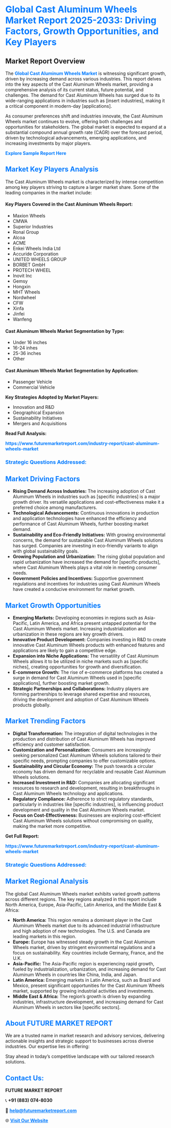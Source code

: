 <h1 style="color: #007BFF;">Global Cast Aluminum Wheels Market Report 2025-2033: Driving Factors, Growth Opportunities, and Key Players</h1>

<section id="overview">
<h2>Market Report Overview</h2>
<p>The <a href="https://www.futuremarketreport.com/industry-report/cast-aluminum-wheels-market" style="color: #007BFF; text-decoration: none;"><strong>Global Cast Aluminum Wheels Market</strong></a> is witnessing significant growth, driven by increasing demand across various industries. This report delves into the key aspects of the Cast Aluminum Wheels market, providing a comprehensive analysis of its current status, future potential, and challenges. The demand for Cast Aluminum Wheels has surged due to its wide-ranging applications in industries such as [insert industries], making it a critical component in modern-day [applications].</p>
<p>As consumer preferences shift and industries innovate, the Cast Aluminum Wheels market continues to evolve, offering both challenges and opportunities for stakeholders. The global market is expected to expand at a substantial compound annual growth rate (CAGR) over the forecast period, driven by technological advancements, emerging applications, and increasing investments by major players.</p>
</section>

<section id="overview">
<p><a href="https://www.futuremarketreport.com/request-sample/reportId=58093" style="color: #007BFF; text-decoration: none;"><strong>Explore Sample Report Here</strong></a></p>
</section>

<section id="key-players">
<h2 style="color: #007BFF;">Market Key Players Analysis</h2>
<p>The Cast Aluminum Wheels market is characterized by intense competition among key players striving to capture a larger market share. Some of the leading companies in the market include:</p>
<h4>Key Players Covered in the Cast Aluminum Wheels Report:</h4>
<ul><li>Maxion Wheels</li><li>CMWA</li><li>Superior Industries</li><li>Ronal Group</li><li>Alcoa</li><li>ACME</li><li>Enkei Wheels India Ltd</li><li>Accuride Corporation</li><li>UNITED WHEELS GROUP</li><li>BORBET GmbH</li><li>PROTECH WHEEL</li><li>Inovit Inc</li><li>Gemsy</li><li>Hongxin</li><li>MHT Wheels</li><li>Nordwheel</li><li>CFW</li><li>Xinfa</li><li>Jinfei</li><li>Wanfeng</li></ul>
<h4>Cast Aluminum Wheels Market Segmentation by Type:</h4>
<ul><li>Under 16 inches</li><li>16-24 inhes</li><li>25-36 inches</li><li>Other</li></ul>

<h4>Cast Aluminum Wheels Market Segmentation by Application:</h4>
<ul><li>Passenger Vehicle</li><li>Commercial Vehicle</li></ul>
<p><strong>Key Strategies Adopted by Market Players:</strong></p>
<ul>
<li>Innovation and R&D</li>
<li>Geographical Expansion</li>
<li>Sustainability Initiatives</li>
<li>Mergers and Acquisitions</li>
</ul>
</section>

<section>
<p><strong>Read Full Analysis: </strong></p><a href="https://www.futuremarketreport.com/industry-report/cast-aluminum-wheels-market" style="color: #007BFF; text-decoration: none;"><strong>https://www.futuremarketreport.com/industry-report/cast-aluminum-wheels-market</strong></a>
<h3 style="color: #007BFF;">Strategic Questions Addressed:</h3>
</section>

<section id="driving-factors">
<h2 style="color: #007BFF;">Market Driving Factors</h2>
<ul>
<li><strong>Rising Demand Across Industries:</strong> The increasing adoption of Cast Aluminum Wheels in industries such as [specific industries] is a major growth driver. Its versatile applications and cost-effectiveness make it a preferred choice among manufacturers.</li>
<li><strong>Technological Advancements:</strong> Continuous innovations in production and application technologies have enhanced the efficiency and performance of Cast Aluminum Wheels, further boosting market demand.</li>
<li><strong>Sustainability and Eco-Friendly Initiatives:</strong> With growing environmental concerns, the demand for sustainable Cast Aluminum Wheels solutions has surged. Companies are investing in eco-friendly variants to align with global sustainability goals.</li>
<li><strong>Growing Population and Urbanization:</strong> The rising global population and rapid urbanization have increased the demand for [specific products], where Cast Aluminum Wheels plays a vital role in meeting consumer needs.</li>
<li><strong>Government Policies and Incentives:</strong> Supportive government regulations and incentives for industries using Cast Aluminum Wheels have created a conducive environment for market growth.</li>
</ul>
</section>

<section id="growth-opportunities">
<h2 style="color: #007BFF;">Market Growth Opportunities</h2>
<ul>
<li><strong>Emerging Markets:</strong> Developing economies in regions such as Asia-Pacific, Latin America, and Africa present untapped potential for the Cast Aluminum Wheels market. Increasing industrialization and urbanization in these regions are key growth drivers.</li>
<li><strong>Innovative Product Development:</strong> Companies investing in R&D to create innovative Cast Aluminum Wheels products with enhanced features and applications are likely to gain a competitive edge.</li>
<li><strong>Expansion into Niche Applications:</strong> The versatility of Cast Aluminum Wheels allows it to be utilized in niche markets such as [specific niches], creating opportunities for growth and diversification.</li>
<li><strong>E-commerce Growth:</strong> The rise of e-commerce platforms has created a surge in demand for Cast Aluminum Wheels used in [specific applications], further boosting market growth.</li>
<li><strong>Strategic Partnerships and Collaborations:</strong> Industry players are forming partnerships to leverage shared expertise and resources, driving the development and adoption of Cast Aluminum Wheels products globally.</li>
</ul>
</section>

<section id="trending-factors">
<h2 style="color: #007BFF;">Market Trending Factors</h2>
<ul>
<li><strong>Digital Transformation:</strong> The integration of digital technologies in the production and distribution of Cast Aluminum Wheels has improved efficiency and customer satisfaction.</li>
<li><strong>Customization and Personalization:</strong> Consumers are increasingly seeking personalized Cast Aluminum Wheels solutions tailored to their specific needs, prompting companies to offer customizable options.</li>
<li><strong>Sustainability and Circular Economy:</strong> The push towards a circular economy has driven demand for recyclable and reusable Cast Aluminum Wheels solutions.</li>
<li><strong>Increased Investment in R&D:</strong> Companies are allocating significant resources to research and development, resulting in breakthroughs in Cast Aluminum Wheels technology and applications.</li>
<li><strong>Regulatory Compliance:</strong> Adherence to strict regulatory standards, particularly in industries like [specific industries], is influencing product development and quality in the Cast Aluminum Wheels market.</li>
<li><strong>Focus on Cost-Effectiveness:</strong> Businesses are exploring cost-efficient Cast Aluminum Wheels solutions without compromising on quality, making the market more competitive.</li>
</ul>
</section>

<section>
<p><strong>Get Full Report: </strong></p><a href="https://www.futuremarketreport.com/industry-report/cast-aluminum-wheels-market" style="color: #007BFF; text-decoration: none;"><strong>https://www.futuremarketreport.com/industry-report/cast-aluminum-wheels-market</strong></a>
<h3 style="color: #007BFF;">Strategic Questions Addressed:</h3>
</section>


<section id="regional-analysis">
<h2 style="color: #007BFF;">Market Regional Analysis</h2>
<p>The global Cast Aluminum Wheels market exhibits varied growth patterns across different regions. The key regions analyzed in this report include North America, Europe, Asia-Pacific, Latin America, and the Middle East & Africa:</p>
<ul>
<li><strong>North America:</strong> This region remains a dominant player in the Cast Aluminum Wheels market due to its advanced industrial infrastructure and high adoption of new technologies. The U.S. and Canada are leading markets in this region.</li>
<li><strong>Europe:</strong> Europe has witnessed steady growth in the Cast Aluminum Wheels market, driven by stringent environmental regulations and a focus on sustainability. Key countries include Germany, France, and the U.K.</li>
<li><strong>Asia-Pacific:</strong> The Asia-Pacific region is experiencing rapid growth, fueled by industrialization, urbanization, and increasing demand for Cast Aluminum Wheels in countries like China, India, and Japan.</li>
<li><strong>Latin America:</strong> Emerging markets in Latin America, such as Brazil and Mexico, present significant opportunities for the Cast Aluminum Wheels market, supported by growing industrial activities and investments.</li>
<li><strong>Middle East & Africa:</strong> The region’s growth is driven by expanding industries, infrastructure development, and increasing demand for Cast Aluminum Wheels in sectors like [specific sectors].</li>
</ul>
</section>

<footer>
<h2 style="color: #007BFF;">About FUTURE MARKET REPORT</h2>
<p>We are a trusted name in market research and advisory services, delivering actionable insights and strategic support to businesses across diverse industries. Our expertise lies in offering:</p>

<p>Stay ahead in today’s competitive landscape with our tailored research solutions.</p>

<h2 style="color: #007BFF;">Contact Us:</h2>
<p><strong>FUTURE MARKET REPORT</strong></p>
<p>📞 <strong>+91 (883) 074-8030</strong></p>
<p>📧 <strong><a href="mailto:help@futuremarketreport.com" style="color: #007BFF;">help@futuremarketreport.com</a></strong></p>
<p>🌐 <strong><a href="https://www.futuremarketreport.com/" style="color: #007BFF;">Visit Our Website</a></strong></p>
</footer>